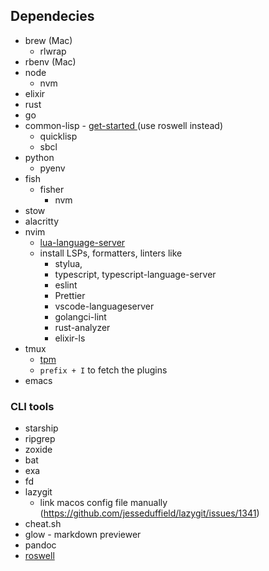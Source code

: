 ## Dependecies

- brew (Mac)
  - rlwrap
- rbenv (Mac)
- node
  - nvm
- elixir
- rust
- go
- common-lisp - [ get-started ](https://lisp-lang.org/learn/getting-started/) (use roswell instead)
  - quicklisp
  - sbcl
- python
  - pyenv
- fish
  - fisher
    - nvm
- stow
- alacritty
- nvim
  - [lua-language-server](https://github.com/sumneko/lua-language-server/wiki/Getting-Started)
  - install LSPs, formatters, linters like
    - stylua,
    - typescript, typescript-language-server
    - eslint
    - Prettier
    - vscode-languageserver
    - golangci-lint
    - rust-analyzer
    - elixir-ls
- tmux
  - [tpm](https://github.com/tmux-plugins/tpm)
  - `prefix + I` to fetch the plugins
- emacs

### CLI tools

- starship
- ripgrep
- zoxide
- bat
- exa
- fd
- lazygit
  - link macos config file manually (https://github.com/jesseduffield/lazygit/issues/1341)
- cheat.sh
- glow - markdown previewer
- pandoc
- [roswell](https://github.com/roswell/roswell)
